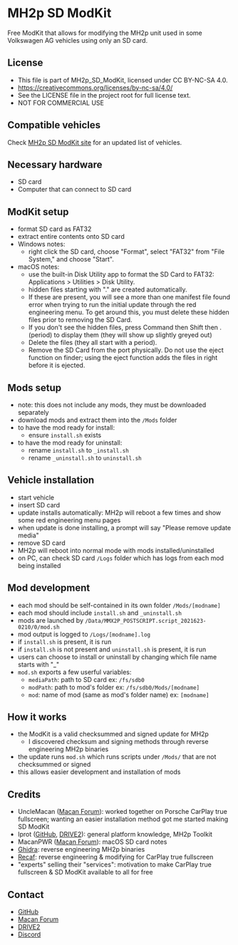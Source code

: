 # MH2p SD ModKit
Free ModKit that allows for modifying the MH2p unit used in some Volkswagen AG vehicles using only an SD card.
## License
 - This file is part of MH2p_SD_ModKit, licensed under CC BY-NC-SA 4.0.
 - https://creativecommons.org/licenses/by-nc-sa/4.0/
 - See the LICENSE file in the project root for full license text.
 - NOT FOR COMMERCIAL USE
## Compatible vehicles
Check [MH2p SD ModKit site](https://lawpaul.github.io/MH2p_SD_ModKit_Site/) for an updated list of vehicles.
## Necessary hardware
 - SD card
 - Computer that can connect to SD card
## ModKit setup
 - format SD card as FAT32
 - extract entire contents onto SD card
 - Windows notes:
     - right click the SD card, choose "Format", select "FAT32" from "File System," and choose "Start".
 - macOS notes:
     - use the built-in Disk Utility app to format the SD Card to FAT32: Applications > Utilities > Disk Utility.
     - hidden files starting with "." are created automatically.
     - If these are present, you will see a more than one manifest file found error when trying to run the initial update through the red engineering menu. To get around this, you must delete these hidden files prior to removing the SD Card.
     - If you don't see the hidden files, press Command then Shift then . (period) to display them (they will show up slightly greyed out)
     - Delete the files (they all start with a period).
     - Remove the SD Card from the port physically. Do not use the eject function on finder; using the eject function adds the files in right before it is ejected.
## Mods setup
 - note: this does not include any mods, they must be downloaded separately
 - download mods and extract them into the `/Mods` folder
 - to have the mod ready for install:
     - ensure `install.sh` exists
 - to have the mod ready for uninstall:
     - rename `install.sh` to `_install.sh`
     - rename `_uninstall.sh` to `uninstall.sh`
## Vehicle installation
 - start vehicle
 - insert SD card
 - update installs automatically: MH2p will reboot a few times and show some red engineering menu pages
 - when update is done installing, a prompt will say "Please remove update media"
 - remove SD card
 - MH2p will reboot into normal mode with mods installed/uninstalled
 - on PC, can check SD card `/Logs` folder which has logs from each mod being installed
 ## Mod development
 - each mod should be self-contained in its own folder `/Mods/[modname]`
 - each mod should include `install.sh` and `_uninstall.sh`
 - mods are launched by `/Data/MMX2P_POSTSCRIPT.script_2021623-0210/0/mod.sh`
 - mod output is logged to `/Logs/[modname].log`
 - if `install.sh` is present, it is run
 - if `install.sh` is not present and `uninstall.sh` is present, it is run
 - users can choose to install or uninstall by changing which file name starts with "_"
 - `mod.sh` exports a few userful variables:
     - `mediaPath`: path to SD card ex: `/fs/sdb0`
     - `modPath`: path to mod's folder ex: `/fs/sdb0/Mods/[modname]`
     - `mod`: name of mod (same as mod's folder name) ex: `[modname]`
## How it works
 - the ModKit is a valid checksummed and signed update for MH2p
     - I discovered checksum and signing methods through reverse engineering MH2p binaries
 - the update runs `mod.sh` which runs scripts under `/Mods/` that are not checksummed or signed
 - this allows easier development and installation of mods
## Credits
 - UncleMacan ([Macan Forum](https://www.macanforum.com/members/unclemacan.173728/)): worked together on Porsche CarPlay true fullscreen; wanting an easier installation method got me started making SD ModKit
 - lprot ([GitHub](https://github.com/lprot), [DRIVE2](https://www.drive2.ru/users/lprot/)): general platform knowledge, MH2p Toolkit
 - MacanPWR ([Macan Forum](https://www.macanforum.com/members/macanpwr.174775/)): macOS SD card notes
 - [Ghidra](https://github.com/NationalSecurityAgency/ghidra): reverse engineering MH2p binaries
 - [Recaf](https://github.com/Col-E/Recaf): reverse engineering & modifying for CarPlay true fullscreen
 - "experts" selling their "services": motivation to make CarPlay true fullscreen & SD ModKit available to all for free
 ## Contact
 - [GitHub](https://github.com/LawPaul)
 - [Macan Forum](https://www.macanforum.com/members/carmines.174281/)
 - [DRIVE2](https://www.drive2.ru/users/lawsen/)
 - [Discord](https://discordapp.com/users/lawsen5734)